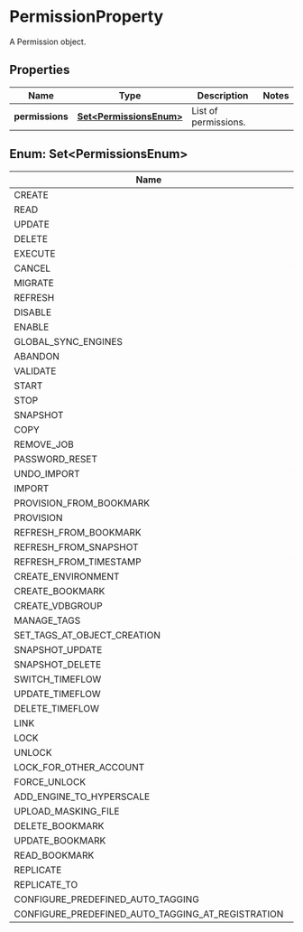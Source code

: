 

# PermissionProperty

A Permission object.

## Properties

| Name | Type | Description | Notes |
|------------ | ------------- | ------------- | -------------|
|**permissions** | [**Set&lt;PermissionsEnum&gt;**](#Set&lt;PermissionsEnum&gt;) | List of permissions. |  |



## Enum: Set&lt;PermissionsEnum&gt;

| Name | Value |
|---- | -----|
| CREATE | &quot;CREATE&quot; |
| READ | &quot;READ&quot; |
| UPDATE | &quot;UPDATE&quot; |
| DELETE | &quot;DELETE&quot; |
| EXECUTE | &quot;EXECUTE&quot; |
| CANCEL | &quot;CANCEL&quot; |
| MIGRATE | &quot;MIGRATE&quot; |
| REFRESH | &quot;REFRESH&quot; |
| DISABLE | &quot;DISABLE&quot; |
| ENABLE | &quot;ENABLE&quot; |
| GLOBAL_SYNC_ENGINES | &quot;GLOBAL_SYNC_ENGINES&quot; |
| ABANDON | &quot;ABANDON&quot; |
| VALIDATE | &quot;VALIDATE&quot; |
| START | &quot;START&quot; |
| STOP | &quot;STOP&quot; |
| SNAPSHOT | &quot;SNAPSHOT&quot; |
| COPY | &quot;COPY&quot; |
| REMOVE_JOB | &quot;REMOVE_JOB&quot; |
| PASSWORD_RESET | &quot;PASSWORD_RESET&quot; |
| UNDO_IMPORT | &quot;UNDO_IMPORT&quot; |
| IMPORT | &quot;IMPORT&quot; |
| PROVISION_FROM_BOOKMARK | &quot;PROVISION_FROM_BOOKMARK&quot; |
| PROVISION | &quot;PROVISION&quot; |
| REFRESH_FROM_BOOKMARK | &quot;REFRESH_FROM_BOOKMARK&quot; |
| REFRESH_FROM_SNAPSHOT | &quot;REFRESH_FROM_SNAPSHOT&quot; |
| REFRESH_FROM_TIMESTAMP | &quot;REFRESH_FROM_TIMESTAMP&quot; |
| CREATE_ENVIRONMENT | &quot;CREATE_ENVIRONMENT&quot; |
| CREATE_BOOKMARK | &quot;CREATE_BOOKMARK&quot; |
| CREATE_VDBGROUP | &quot;CREATE_VDBGROUP&quot; |
| MANAGE_TAGS | &quot;MANAGE_TAGS&quot; |
| SET_TAGS_AT_OBJECT_CREATION | &quot;SET_TAGS_AT_OBJECT_CREATION&quot; |
| SNAPSHOT_UPDATE | &quot;SNAPSHOT_UPDATE&quot; |
| SNAPSHOT_DELETE | &quot;SNAPSHOT_DELETE&quot; |
| SWITCH_TIMEFLOW | &quot;SWITCH_TIMEFLOW&quot; |
| UPDATE_TIMEFLOW | &quot;UPDATE_TIMEFLOW&quot; |
| DELETE_TIMEFLOW | &quot;DELETE_TIMEFLOW&quot; |
| LINK | &quot;LINK&quot; |
| LOCK | &quot;LOCK&quot; |
| UNLOCK | &quot;UNLOCK&quot; |
| LOCK_FOR_OTHER_ACCOUNT | &quot;LOCK_FOR_OTHER_ACCOUNT&quot; |
| FORCE_UNLOCK | &quot;FORCE_UNLOCK&quot; |
| ADD_ENGINE_TO_HYPERSCALE | &quot;ADD_ENGINE_TO_HYPERSCALE&quot; |
| UPLOAD_MASKING_FILE | &quot;UPLOAD_MASKING_FILE&quot; |
| DELETE_BOOKMARK | &quot;DELETE_BOOKMARK&quot; |
| UPDATE_BOOKMARK | &quot;UPDATE_BOOKMARK&quot; |
| READ_BOOKMARK | &quot;READ_BOOKMARK&quot; |
| REPLICATE | &quot;REPLICATE&quot; |
| REPLICATE_TO | &quot;REPLICATE_TO&quot; |
| CONFIGURE_PREDEFINED_AUTO_TAGGING | &quot;CONFIGURE_PREDEFINED_AUTO_TAGGING&quot; |
| CONFIGURE_PREDEFINED_AUTO_TAGGING_AT_REGISTRATION | &quot;CONFIGURE_PREDEFINED_AUTO_TAGGING_AT_REGISTRATION&quot; |



